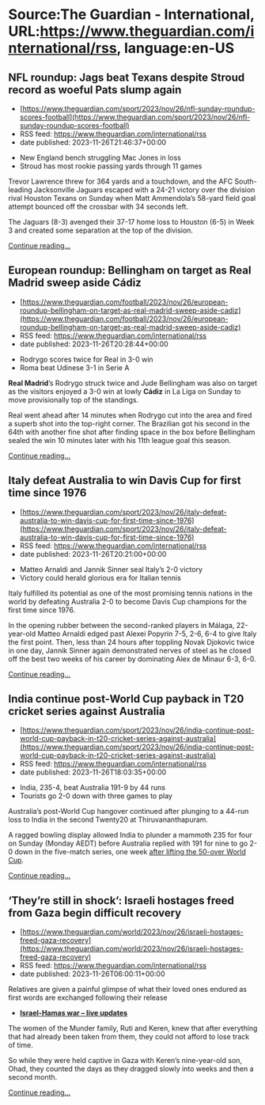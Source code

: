 # Source:The Guardian - International, URL:https://www.theguardian.com/international/rss, language:en-US

## NFL roundup: Jags beat Texans despite Stroud record as woeful Pats slump again
 - [https://www.theguardian.com/sport/2023/nov/26/nfl-sunday-roundup-scores-football](https://www.theguardian.com/sport/2023/nov/26/nfl-sunday-roundup-scores-football)
 - RSS feed: https://www.theguardian.com/international/rss
 - date published: 2023-11-26T21:46:37+00:00

<ul><li>New England bench struggling Mac Jones in loss</li><li>Stroud has most rookie passing yards through 11 games</li></ul><p>Trevor Lawrence threw for 364 yards and a touchdown, and the AFC South-leading Jacksonville Jaguars escaped with a 24-21 victory over the division rival Houston Texans on Sunday when Matt Ammendola’s 58-yard field goal attempt bounced off the crossbar with 34 seconds left.</p><p>The Jaguars (8-3) avenged their 37-17 home loss to Houston (6-5) in Week 3 and created some separation at the top of the division.</p> <a href="https://www.theguardian.com/sport/2023/nov/26/nfl-sunday-roundup-scores-football">Continue reading...</a>

## European roundup: Bellingham on target as Real Madrid sweep aside Cádiz
 - [https://www.theguardian.com/football/2023/nov/26/european-roundup-bellingham-on-target-as-real-madrid-sweep-aside-cadiz](https://www.theguardian.com/football/2023/nov/26/european-roundup-bellingham-on-target-as-real-madrid-sweep-aside-cadiz)
 - RSS feed: https://www.theguardian.com/international/rss
 - date published: 2023-11-26T20:28:44+00:00

<ul><li>Rodrygo scores twice for Real in 3-0 win</li><li>Roma beat Udinese 3-1 in Serie A</li></ul><p><strong>Real Madrid</strong>’s Rodrygo struck twice and Jude Bellingham was also on target as the visitors enjoyed a 3-0 win at lowly <strong>Cádiz</strong> in La Liga on Sunday to move provisionally top of the standings.</p><p>Real went ahead after 14 minutes when Rodrygo cut into the area and fired a superb shot into the top-right corner. The Brazilian got his second in the 64th with another fine shot after finding space in the box before Bellingham sealed the win 10 minutes later with his 11th league goal this season.</p> <a href="https://www.theguardian.com/football/2023/nov/26/european-roundup-bellingham-on-target-as-real-madrid-sweep-aside-cadiz">Continue reading...</a>

## Italy defeat Australia to win Davis Cup for first time since 1976
 - [https://www.theguardian.com/sport/2023/nov/26/italy-defeat-australia-to-win-davis-cup-for-first-time-since-1976](https://www.theguardian.com/sport/2023/nov/26/italy-defeat-australia-to-win-davis-cup-for-first-time-since-1976)
 - RSS feed: https://www.theguardian.com/international/rss
 - date published: 2023-11-26T20:21:00+00:00

<ul><li>Matteo Arnaldi and Jannik Sinner seal Italy’s 2-0 victory</li><li>Victory could herald glorious era for Italian tennis</li></ul><p>Italy fulfilled its potential as one of the most promising tennis nations in the world by defeating Australia 2-0 to become Davis Cup champions for the first time since 1976.</p><p>In the opening rubber between the second-ranked players in Málaga, 22-year-old Matteo Arnaldi edged past Alexei Popyrin 7-5, 2-6, 6-4 to give Italy the first point. Then, less than 24 hours after toppling Novak Djokovic twice in one day, Jannik Sinner again demonstrated nerves of steel as he closed off the best two weeks of his career by dominating Alex de Minaur 6-3, 6-0.</p> <a href="https://www.theguardian.com/sport/2023/nov/26/italy-defeat-australia-to-win-davis-cup-for-first-time-since-1976">Continue reading...</a>

## India continue post-World Cup payback in T20 cricket series against Australia
 - [https://www.theguardian.com/sport/2023/nov/26/india-continue-post-world-cup-payback-in-t20-cricket-series-against-australia](https://www.theguardian.com/sport/2023/nov/26/india-continue-post-world-cup-payback-in-t20-cricket-series-against-australia)
 - RSS feed: https://www.theguardian.com/international/rss
 - date published: 2023-11-26T18:03:35+00:00

<ul><li>India, 235-4, beat Australia 191-9 by 44 runs</li><li>Tourists go 2-0 down with three games to play</li></ul><p>Australia’s post-World Cup hangover continued after plunging to a 44-run loss to India in the second Twenty20 at Thiruvananthapuram.</p><p>A ragged bowling display allowed India to plunder a mammoth 235 for four on Sunday (Monday AEDT) before Australia replied with 191 for nine to go 2-0 down in the five-match series, one week <a href="https://www.theguardian.com/sport/2023/nov/19/cricket-world-cup-final-india-australia-match-report">after lifting the 50-over World Cup</a>.</p> <a href="https://www.theguardian.com/sport/2023/nov/26/india-continue-post-world-cup-payback-in-t20-cricket-series-against-australia">Continue reading...</a>

## ‘They’re still in shock’: Israeli hostages freed from Gaza begin difficult recovery
 - [https://www.theguardian.com/world/2023/nov/26/israeli-hostages-freed-gaza-recovery](https://www.theguardian.com/world/2023/nov/26/israeli-hostages-freed-gaza-recovery)
 - RSS feed: https://www.theguardian.com/international/rss
 - date published: 2023-11-26T06:00:11+00:00

<p>Relatives are given a painful glimpse of what their loved ones endured as first words are exchanged following their release</p><ul><li><strong><a href="https://www.theguardian.com/world/live/2023/nov/25/israel-hamas-war-live-hamas-set-to-release-fresh-wave-of-hostages-reports-say-as-ceasefire-continues">Israel-Hamas war – live updates</a></strong></li></ul><p>The women of the Munder family, Ruti and Keren, knew that after everything that had already been taken from them, they could not afford to lose track of time.</p><p>So while they were held captive in Gaza with Keren’s nine-year-old son, Ohad, they counted the days as they dragged slowly into weeks and then a second month.</p> <a href="https://www.theguardian.com/world/2023/nov/26/israeli-hostages-freed-gaza-recovery">Continue reading...</a>

